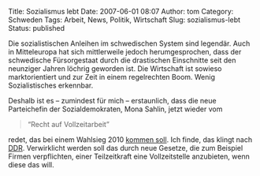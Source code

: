 Title: Sozialismus lebt
Date: 2007-06-01 08:07
Author: tom
Category: Schweden
Tags: Arbeit, News, Politik, Wirtschaft
Slug: sozialismus-lebt
Status: published

Die sozialistischen Anleihen im schwedischen System sind legendär. Auch
in Mitteleuropa hat sich mittlerweile jedoch herumgesprochen, dass der
schwedische Fürsorgestaat durch die drastischen Einschnitte seit den
neunziger Jahren löchrig geworden ist. Die Wirtschaft ist sowieso
marktorientiert und zur Zeit in einem regelrechten Boom. Wenig
Sozialistisches erkennbar.

Deshalb ist es – zumindest für mich – erstaunlich, dass die neue
Parteichefin der Sozialdemokraten, Mona Sahlin, jetzt wieder vom

> “Recht auf Vollzeitarbeit”

redet, das bei einem Wahlsieg 2010 [kommen
soll](http://www.sr.se/cgi-bin/ekot/artikel.asp?Artikel=1400079). Ich
finde, das klingt nach
[DDR](http://de.wikipedia.org/wiki/Recht_auf_Arbeit#DDR_bis_1989).
Verwirklicht werden soll das durch neue Gesetze, die zum Beispiel Firmen
verpflichten, einer Teilzeitkraft eine Vollzeitstelle anzubieten, wenn
diese das will.

